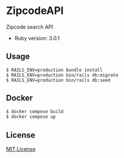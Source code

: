 # ZipcodeAPI

Zipcode search API

* Ruby version: 3.0.1

## Usage

```
$ RAILS_ENV=production bundle install
$ RAILS_ENV=production bin/rails db:migrate
$ RAILS_ENV=production bin/rails db:seed
```

## Docker

```sh
$ docker compose build
$ docker compose up
```

## License

[MIT License](https://opensource.org/licenses/MIT)
